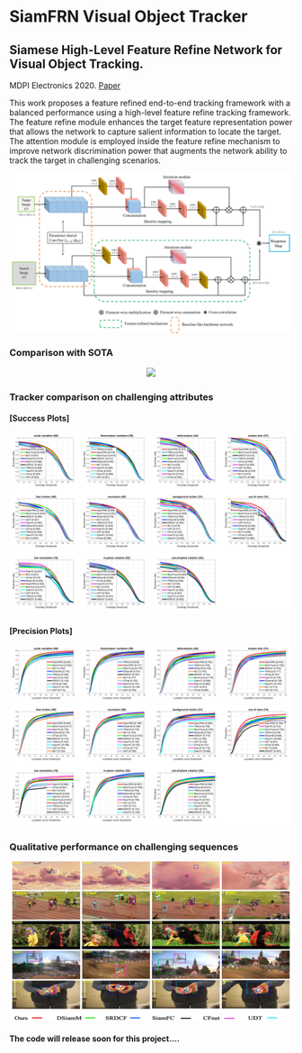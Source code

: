 # SiamFRN Visual Object Tracker
## Siamese High-Level Feature Refine Network for Visual Object Tracking. 
MDPI Electronics 2020. [Paper](https://www.mdpi.com/2079-9292/9/11/1918/htm)

This work proposes a feature refined end-to-end tracking framework with a balanced performance using a high-level feature refine tracking framework. The feature refine module enhances the target feature representation power that allows the network to capture salient information to locate the target. The attention module is employed inside the feature refine mechanism to improve network discrimination power that augments the network ability to track the target in challenging scenarios.
</br>

![example](./images/main_framework.jpg)

### Comparison with SOTA

<p align="center">
  <img src="bolt2-final.gif" />
</p>



### Tracker comparison on challenging attributes
#### [Success Plots]
![example](./results/success100_challenges.jpg)

#### [Precision Plots]
![example](./results/precision100_challenges.jpg)

### Qualitative performance on challenging sequences

![example](./results/qualative_results.jpg)


#### The code will release soon for this project....

